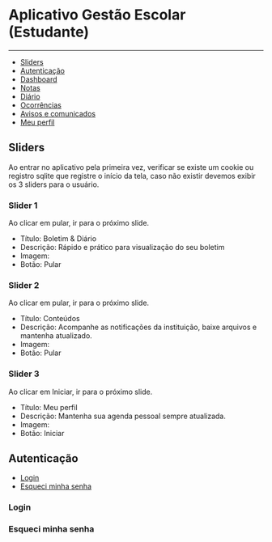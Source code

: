 # Aplicativo Gestão Escolar (Estudante)

---


- [Sliders](#section-sliders)
- [Autenticação](#section-autenticacao)
- [Dashboard](#section-dashboard)
- [Notas](#section-notas)
- [Diário](#section-diario)
- [Ocorrências](#section-ocorrencias)
- [Avisos e comunicados](#section-avisosecomunicados)
- [Meu perfil](#section-meuperfil)


<a name="section-sliders"></a>
## Sliders
Ao entrar no aplicativo pela primeira vez, verificar se existe um cookie ou registro sqlite que registre o início da tela, caso não existir devemos exibir os 3 sliders para o usuário.

### Slider 1

Ao  clicar em pular, ir para o próximo slide.

- Título: Boletim & Diário
- Descrição: Rápido e prático para visualização do seu boletim
- Imagem: 
- Botão: Pular

### Slider 2

Ao  clicar em pular, ir para o próximo slide.

- Título: Conteúdos
- Descrição: Acompanhe as notificações da instituição, baixe arquivos e mantenha atualizado.
- Imagem: 
- Botão: Pular

### Slider 3

Ao  clicar em Iniciar, ir para o próximo slide.

- Título: Meu perfil
- Descrição: Mantenha sua agenda pessoal sempre atualizada.
- Imagem: 
- Botão: Iniciar


<a name="section-autenticacao"></a>
## Autenticação

- [Login](#section-autenticacao-login)
- [Esqueci minha senha](#section-autenticacao-forgetpassword)


<a name="section-autenticacao-login"></a>
### Login

<a name="section-autenticacao-forgetpassword"></a>
### Esqueci minha senha